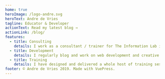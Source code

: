 ```yaml
---
home: true
heroImage: /logo-andre.svg
heroText: Andre de Vries
tagline: Educator & Developer
actionText: Read my latest blog →
actionLink: /blog/
features:
  - title: Consulting
    details: I work as a consultant / trainer for The Information Lab in the United Kingdom. We provide consultancy services, training and licensing for Tableau & Alteryx. On the blog page you will find several pieces related to these two data analytics tools.
  - title: Development
    details: I regularly blog and work on web development and creative coding projects. This is often in relation to Tableau and Alteryx. My front-end framework of choice is Vue.js and I'm also using D3.js if I feel up for it.
  - title: Training
    details: I have designed and delivered a whole host of training sessions in more than 10 countries. The training content ranges from introducing Tableau & Alteryx to specific topics such as using APIs and web development related topics.
footer: © Andre de Vries 2019. Made with VuePress.
---
```

